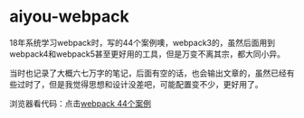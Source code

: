 # aiyou-webpack

18年系统学习webpack时，写的44个案例噢，webpack3的，虽然后面用到webpack4和webpack5甚至更好用的工具，但是万变不离其宗，都大同小异。

当时也记录了大概六七万字的笔记，后面有空的话，也会输出文章的，虽然已经有些过时了，但是我觉得思想和设计没差吧，可能配置变不少，更好用了。

浏览器看代码：点击[webpack 44个案例](https://github1s.com/aiyoudiao/aiyou-webpack)

